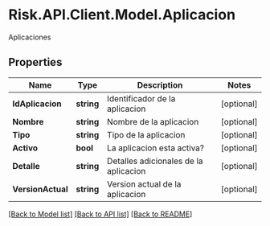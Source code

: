 # Risk.API.Client.Model.Aplicacion
Aplicaciones
## Properties

Name | Type | Description | Notes
------------ | ------------- | ------------- | -------------
**IdAplicacion** | **string** | Identificador de la aplicacion | [optional] 
**Nombre** | **string** | Nombre de la aplicacion | [optional] 
**Tipo** | **string** | Tipo de la aplicacion | [optional] 
**Activo** | **bool** | La aplicacion esta activa? | [optional] 
**Detalle** | **string** | Detalles adicionales de la aplicacion | [optional] 
**VersionActual** | **string** | Version actual de la aplicacion | [optional] 

[[Back to Model list]](../README.md#documentation-for-models) [[Back to API list]](../README.md#documentation-for-api-endpoints) [[Back to README]](../README.md)

